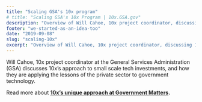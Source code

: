 ```yaml
---
title: "Scaling GSA's 10x program"
# title: "Scaling GSA's 10x Program | 10x.GSA.gov"
description: "Overview of Will Cahoe, 10x project coordinator, discussing 10x's approach to small scale investment and how they've applied the lessons of the private sector."
footer: "we-started-as-an-idea-too"
date: "2019-09-08"
slug: "scaling-10x"
excerpt: "Overview of Will Cahoe, 10x project coordinator, discussing 10x's approach to small scale investment and how they've applied the lessons of the private sector."
---
```


Will Cahoe, 10x project coordinator at the General Services Administration (GSA) discusses 10x’s approach to small scale tech investments, and how they are applying the lessons of the private sector to government technology.

Read more about **[10x’s unique approach at Government Matters](https://govmatters.tv/scaling-gsas-10x-program/).**
